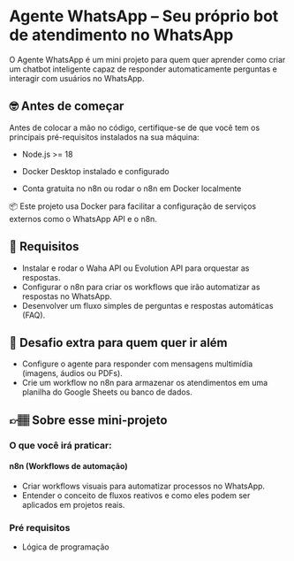 # Agente WhatsApp – Seu próprio bot de atendimento no WhatsApp

O Agente WhatsApp é um mini projeto para quem quer aprender como criar um chatbot inteligente capaz de responder automaticamente perguntas e interagir com usuários no WhatsApp.

## 🤓 Antes de começar

Antes de colocar a mão no código, certifique-se de que você tem os principais pré-requisitos instalados na sua máquina:

- Node.js >= 18

- Docker Desktop instalado e configurado

- Conta gratuita no n8n ou rodar o n8n em Docker localmente

📦 Este projeto usa Docker para facilitar a configuração de serviços externos como o WhatsApp API e o n8n.


## 🔨 Requisitos
- Instalar e rodar o Waha API ou Evolution API para orquestar as respostas.
- Configurar o n8n para criar os workflows que irão automatizar as respostas no WhatsApp.
- Desenvolver um fluxo simples de perguntas e respostas automáticas (FAQ).

## 🔨 Desafio extra para quem quer ir além

- Configure o agente para responder com mensagens multimídia (imagens, áudios ou PDFs).
- Crie um workflow no n8n para armazenar os atendimentos em uma planilha do Google Sheets ou banco de dados.


## 👉🏽 Sobre esse mini-projeto

### O que você irá praticar:

#### n8n (Workflows de automação)

- Criar workflows visuais para automatizar processos no WhatsApp.
- Entender o conceito de fluxos reativos e como eles podem ser aplicados em projetos reais.

### Pré requisitos

- Lógica de programação
